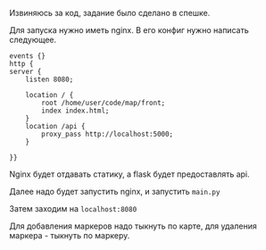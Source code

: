 
Извиняюсь за код, задание было сделано в спешке.


Для запуска нужно иметь nginx.
В его конфиг нужно написать следующее.
```
events {}
http {
server {  
    listen 8080;

    location / {
	    root /home/user/code/map/front;
	    index index.html;
    }
    location /api {
    	proxy_pass http://localhost:5000;
    }

}}
```

Nginx будет отдавать статику, а flask будет предоставлять api.

Далее надо будет запустить nginx, и запустить `main.py`

Затем заходим на `localhost:8080`

Для добавления маркеров надо тыкнуть по карте, для удаления маркера - тыкнуть по маркеру.
